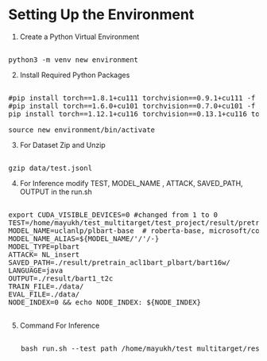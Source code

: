 






# Setting Up the Environment
1. Create a Python Virtual Environment
<pre> 
python3 -m venv new_environment
</pre>
2. Install Required Python Packages

<pre> 
#pip install torch==1.8.1+cu111 torchvision==0.9.1+cu111 -f https://download.pytorch.org/whl/torch_stable.html
#pip install torch==1.6.0+cu101 torchvision==0.7.0+cu101 -f https://download.pytorch.org/whl/torch_stable.html > log.txt 2>&1
pip install torch==1.12.1+cu116 torchvision==0.13.1+cu116 torchaudio==0.12.1 --extra-index-url https://download.pytorch.org/whl/cu116 > log.txt 2>&1

source new_environment/bin/activate
</pre>


3. For Dataset Zip and Unzip
<pre> 
gzip data/test.jsonl 
</pre>

4. For Inference modify TEST, MODEL_NAME , ATTACK, SAVED_PATH, OUTPUT in the run.sh

<pre> 
export CUDA_VISIBLE_DEVICES=0 #changed from 1 to 0
TEST=/home/mayukh/test_multitarget/test_project/result/pretrain_acl1bart_plbart/bart16w/pytorch_model.bin
MODEL_NAME=uclanlp/plbart-base  # roberta-base, microsoft/codebert-base, microsoft/graphcodebert-base
MODEL_NAME_ALIAS=${MODEL_NAME/'/'/-}
MODEL_TYPE=plbart
ATTACK= NL_insert   
SAVED_PATH=./result/pretrain_acl1bart_plbart/bart16w/
LANGUAGE=java
OUTPUT=./result/bart1_t2c
TRAIN_FILE=./data/  
EVAL_FILE=./data/
NODE_INDEX=0 && echo NODE_INDEX: ${NODE_INDEX}

</pre>


5. Command For Inference 
<pre> 
   bash run.sh --test_path /home/mayukh/test_multitarget/result/pretrain_acl1bart_plbart/bart1-6w
</pre>










